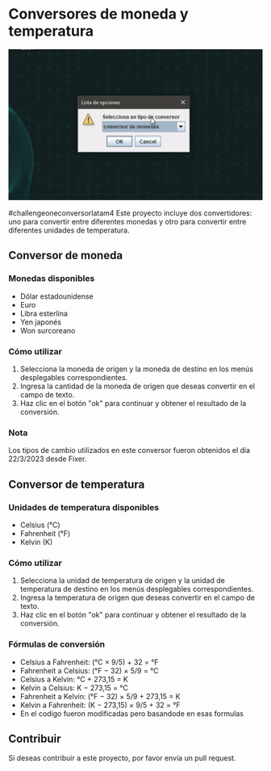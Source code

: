 # Conversores de moneda y temperatura

![conversor](gifReadme/README.gif)

#challengeoneconversorlatam4
Este proyecto incluye dos convertidores: uno para convertir entre diferentes monedas y otro para convertir entre diferentes unidades de temperatura.

## Conversor de moneda

### Monedas disponibles

- Dólar estadounidense
- Euro
- Libra esterlina
- Yen japonés
- Won surcoreano

### Cómo utilizar

1. Selecciona la moneda de origen y la moneda de destino en los menús desplegables correspondientes.
2. Ingresa la cantidad de la moneda de origen que deseas convertir en el campo de texto.
3. Haz clic en el botón "ok" para continuar y obtener el resultado de la conversión.

### Nota

Los tipos de cambio utilizados en este conversor fueron obtenidos el día 22/3/2023 desde Fixer.

## Conversor de temperatura

### Unidades de temperatura disponibles

- Celsius (°C)
- Fahrenheit (°F)
- Kelvin (K)

### Cómo utilizar

1. Selecciona la unidad de temperatura de origen y la unidad de temperatura de destino en los menús desplegables correspondientes.
2. Ingresa la temperatura de origen que deseas convertir en el campo de texto.
3. Haz clic en el botón "ok" para continuar y obtener el resultado de la conversión.

### Fórmulas de conversión

- Celsius a Fahrenheit: (°C × 9/5) + 32 = °F
- Fahrenheit a Celsius: (°F − 32) × 5/9 = °C
- Celsius a Kelvin: °C + 273,15 = K
- Kelvin a Celsius: K − 273,15 = °C
- Fahrenheit a Kelvin: (°F − 32) × 5/9 + 273,15 = K
- Kelvin a Fahrenheit: (K − 273,15) × 9/5 + 32 = °F
- En el codigo fueron modificadas pero basandode en esas formulas

## Contribuir

Si deseas contribuir a este proyecto, por favor envía un pull request.

